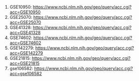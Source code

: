 1. GSE10950:  https://www.ncbi.nlm.nih.gov/geo/query/acc.cgi?acc=GSE10950
2. GSE25070:  https://www.ncbi.nlm.nih.gov/geo/query/acc.cgi?acc=GSE25070
3. GSE41328:  https://www.ncbi.nlm.nih.gov/geo/query/acc.cgi?acc=GSE41328
4. GSE74602:  https://www.ncbi.nlm.nih.gov/geo/query/acc.cgi?acc=GSE74602
5. GSE142279: https://www.ncbi.nlm.nih.gov/geo/query/acc.cgi?acc=GSE142279
6. GSE21815:  https://www.ncbi.nlm.nih.gov/geo/query/acc.cgi?acc=GSE21815
7. gse106582: https://www.ncbi.nlm.nih.gov/geo/query/acc.cgi?acc=gse106582